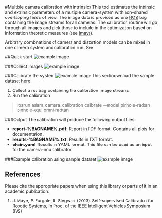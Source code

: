 #Multiple camera calibration with intrinsics
This tool estimates the intrinsic and extrinsic parameters of a multiple camera-system with non-shared overlapping fields of view. The image data is provided as one [ROS](https://www.ros.org) bag containing the image streams for all cameras. The calibration routine will go through all images and pick those to include in the optimization based on information theoretic measures (see [jmaye](#jmaye)).

Arbitrary combinations of camera and distortion models can be mixed in one camera system and calibration run. See 

##Quick start
![example image](https://raw.githubusercontent.com/wiki/schneith/Kalibr-test/images/todo.gif)

###Collect images
![example image](https://raw.githubusercontent.com/wiki/schneith/Kalibr-test/images/todo.gif)

###Calibrate the system
![example image](https://raw.githubusercontent.com/wiki/schneith/Kalibr-test/images/todo.gif)
This sectioownload the sample dataset [here](http://awsome-link).

1. Collect a ros bag containing the calibration image streams
2. Run the calibration
> rosrun aslam_camera_calibration calibrate --model pinhole-radtan pinhole-equi omni-radtan

###Output
The calibration will produce the following output files:

* **report-%BAGNAME%.pdf**: Report in PDF format. Contains all plots for documentation.
* **results-%BAGNAME%.txt**: Results in TXT format.
* **chain.yaml**: Results in YAML format. This file can be used as an input for the camera-imu calibrator

###Example calibration using sample dataset
![example image](https://raw.githubusercontent.com/wiki/schneith/Kalibr-test/images/todo.gif)

## References
Please cite the appropriate papers when using this library or parts of it in an academic publication.

1. <a name="jmaye"></a> J. Maye, P. Furgale, R. Siegwart (2013). Self-supervised Calibration for Robotic Systems, In Proc. of the IEEE Intelligent Vehicles Symposium (IVS)

